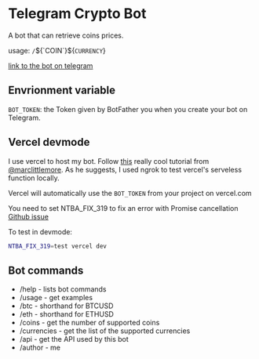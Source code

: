 # Telegram Crypto Bot

A bot that can retrieve coins prices.

usage: `/`${`COIN`}${`CURRENCY`}

[link to the bot on telegram](http://t.me/CoingekoNoKyojinBot)

## Envrionment variable

`BOT_TOKEN`: the Token given by BotFather you when you create your bot on Telegram.

## Vercel devmode

I use vercel to host my bot.
Follow [this](https://www.marclittlemore.com/serverless-telegram-chatbot-vercel/) really cool tutorial from [@marclittlemore](https://twitter.com/marclittlemore).
As he suggests, I used ngrok to test vercel's serveless function locally.

Vercel will automatically use the `BOT_TOKEN` from your project on vercel.com

You need to set NTBA_FIX_319 to fix an error with Promise cancellation [Github issue](https://github.com/yagop/node-telegram-bot-api/issues/319#issuecomment-324963294)

To test in devmode:
```sh
NTBA_FIX_319=test vercel dev
```

## Bot commands

- /help - lists bot commands
- /usage - get examples
- /btc - shorthand for BTCUSD
- /eth - shorthand for ETHUSD
- /coins - get the number of supported coins
- /currencies - get the list of the supported currencies
- /api - get the API used by this bot
- /author - me
